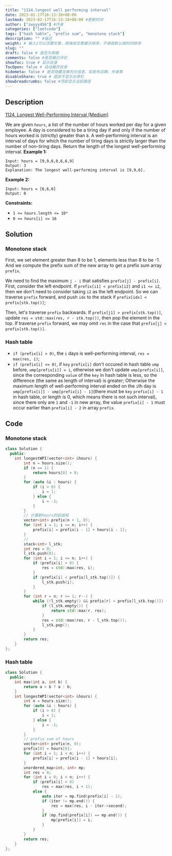 ```yaml
---
title: "1124.longest well performing interval"
date: 2023-02-17T16:13:18+08:00
lastmod: 2023-02-17T16:13:18+08:00 #更新时间
author: ["zwyyy456"] #作者
categories: ["leetcode"]
tags: ["hash table", "prefix sum", "monotone stack"]
description: "" #描述
weight: # 输入1可以顶置文章，用来给文章展示排序，不填就默认按时间排序
slug: ""
draft: false # 是否为草稿
comments: false #是否展示评论
showToc: true # 显示目录
TocOpen: false # 自动展开目录
hidemeta: false # 是否隐藏文章的元信息，如发布日期、作者等
disableShare: true # 底部不显示分享栏
showbreadcrumbs: false #顶部显示当前路径
---
```

## Description
[1124. Longest Well-Performing Interval (Medium)](https://leetcode.com/problems/longest-well-performing-interval/)

We are given `hours`, a list of the number of hours worked per day for a given employee.
A day is considered to be a tiring day if and only if the number of hours worked is (strictly)
greater than `8`.
A well-performing interval is an interval of days for which the number of tiring days is strictly
larger than the number of non-tiring days.
Return the length of the longest well-performing interval.
**Example 1:**
```
Input: hours = [9,9,6,0,6,6,9]
Output: 3
Explanation: The longest well-performing interval is [9,9,6].
```
**Example 2:**
```
Input: hours = [6,6,6]
Output: 0
```
**Constraints:**
- `1 <= hours.length <= 10⁴`
- `0 <= hours[i] <= 16`

## Solution
### Monotone stack
First, we set element greater than 8 to be 1, elements less than 8 to be -1. And we compute the prefix sum of the new array to get a prefix sum array `prefix`.

We need to find the maximum `j - i` that satisfies `prefix[j] - prefix[i]`. First, consider the left endpoint. If `prefix[i1] < prefix[i2]` and `i1 <= i2`, then we don't need to consider taking `i2` as the left endpoint. So we can traverse `prefix` forward, and push `idx` to the stack if `prefix[idx] < prefix[stk.top()]`;

Then, let's traverse `prefix` backwards. If `prefix[j1] > prefix[stk.top()]`, update `res = std::max(res, r - stk.top())`, then pop the element in the top. If traverse `prefix` forward, we may omit `res` in the case that `prefix[j] < prefix[stk.top()]`.

### Hash table
- `if (prefix[i] > 0)`, the `i` days is well-performing interval, `res = max(res, i)`;
- `if (prefix[i] <= 0)`, if `key` `prefix[i]` don't occured in hash table `ump` before, `ump[prefix[i]] = i`, otherwise we don't update `ump[prefix[i]]`, since the corresponding `value` of the `key` in hash table is less, so the difference (the same as length of interval) is greater; Otherwise the maximum length of well-performing interval ended on the `i`th day is `ump[prefix[i]] - ump[prefix[i] - 1]`(there must be `key` `prefix[i] - 1` in hash table, or length is 0, which means there is not such interval), since there only are `1` and `-1` in new array, the value `prefix[i] - 1` must occur earlier than `prefix[i] - 2` in array `prefix`.

## Code
### Monotone stack
```cpp
class Solution {
  public:
    int longestWPI(vector<int> &hours) {
        int n = hours.size();
        if (n == 1) {
            return hours[0] > 8;
        }
        for (auto &i : hours) {
            if (i > 8) {
                i = 1;
            } else {
                i = -1;
            }
        }
        // 计算新hours的前缀和
        vector<int> prefix(n + 1, 0);
        for (int i = 1; i <= n; i++) {
            prefix[i] = prefix[i - 1] + hours[i - 1];
        }
        //
        stack<int> l_stk;
        int res = 0;
        l_stk.push(0);
        for (int i = 1; i <= n; i++) {
            if (prefix[i] > 0) {
                res = std::max(res, i);
            }
            if (prefix[i] < prefix[l_stk.top()]) {
                l_stk.push(i);
            }
        }
        for (int r = n; r >= 1; r--) {
            while (!l_stk.empty() && prefix[r] > prefix[l_stk.top()]) {
                if (l_stk.empty()) {
                    return std::max(r, res);
                }
                res = std::max(res, r - l_stk.top());
                l_stk.pop();
            }
        }
        return res;
    }
};
```

### Hash table
```cpp
class Solution {
  public:
    int max(int a, int b) {
        return a > b ? a : b;
    }
    int longestWPI(vector<int> &hours) {
        int n = hours.size();
        for (auto &i : hours) {
            if (i > 8) {
                i = 1;
            } else {
                i = -1;
            }
        }
        // prefix sum of hours
        vector<int> prefix(n, 0);
        prefix[0] = hours[0];
        for (int i = 1; i < n; i++) {
            prefix[i] = prefix[i - 1] + hours[i];
        }
        unordered_map<int, int> mp; 
        int res = 0;
        for (int i = 0; i < n; i++) {
            if (prefix[i] > 0)
                res = max(res, i + 1);
            else {
                auto iter = mp.find(prefix[i] - 1);
                if (iter != mp.end()) {
                    res = max(res, i - iter->second);
                }
                if (mp.find(prefix[i]) == mp.end()) {
                    mp[prefix[i]] = i;
                }
            }
        }
        return res;
    }
};